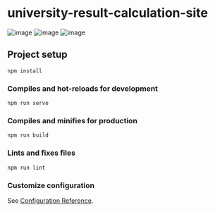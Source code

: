 # university-result-calculation-site
![image](https://github.com/user-attachments/assets/553b5916-cc6b-4a79-8363-d7063d1a43e9)
![image](https://github.com/user-attachments/assets/9b9e8e9d-8184-4dad-8590-93f42f5c8832)
![image](https://github.com/user-attachments/assets/6531d521-73a8-49d9-a2e7-ac0c9bbeae81)



## Project setup
```
npm install
```

### Compiles and hot-reloads for development
```
npm run serve
```

### Compiles and minifies for production
```
npm run build
```

### Lints and fixes files
```
npm run lint
```

### Customize configuration
See [Configuration Reference](https://cli.vuejs.org/config/).
